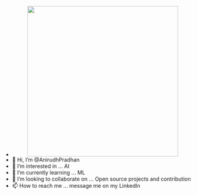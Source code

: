 - <div id="header" align="center">
  <img src="https://media.giphy.com/media/f3iwJFOVOwuy7K6FFw/giphy.gif" width="400"/>
  </div>
- 👋 Hi, I’m @AnirudhPradhan
- 👀 I’m interested in ... AI 
- 🌱 I’m currently learning ... ML 
- 💞️ I’m looking to collaborate on ... Open source projects and contribution
- 📫 How to reach me ... message me on my LinkedIn
<!---
AnirudhPradhan/AnirudhPradhan is a ✨ special ✨ repository because its `README.md` (this file) appears on your GitHub profile.
You can click the Preview link to take a look at your changes.
--->
